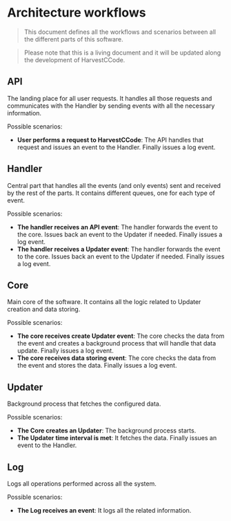 # Architecture workflows

> This document defines all the workflows and scenarios between all the different parts of this software.

> Please note that this is a living document and it will be updated along the development of HarvestCCode.

## API

The landing place for all user requests. It handles all those requests and communicates with the Handler by sending events with all the necessary information.

Possible scenarios:

- **User performs a request to HarvestCCode**: The API handles that request and issues an event to the Handler. Finally issues a log event.

## Handler

Central part that handles all the events (and only events) sent and received by the rest of the parts. It contains different queues, one for each type of event.

Possible scenarios:

- **The handler receives an API event**: The handler forwards the event to the core. Issues back an event to the Updater if needed. Finally issues a log event.
- **The handler receives a Updater event**: The handler forwards the event to the core. Issues back an event to the Updater if needed. Finally issues a log event.

## Core

Main core of the software. It contains all the logic related to Updater creation and data storing.

Possible scenarios:

- **The core receives create Updater event**: The core checks the data from the event and creates a background process that will handle that data update. Finally issues a log event.
- **The core receives data storing event**: The core checks the data from the event and stores the data. Finally issues a log event.

## Updater

Background process that fetches the configured data.

Possible scenarios:

- **The Core creates an Updater**: The background process starts.
- **The Updater time interval is met**: It fetches the data. Finally issues an event to the Handler.

## Log

Logs all operations performed across all the system.

Possible scenarios:

- **The Log receives an event**: It logs all the related information.
